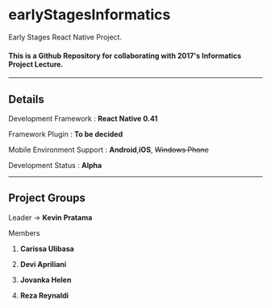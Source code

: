 # earlyStagesInformatics
Early Stages React Native Project.
#### This is a Github Repository for collaborating with 2017's Informatics Project Lecture.

---

## **Details**

Development Framework : **React Native 0.41**

Framework Plugin : **To be decided**

Mobile Environment Support : **Android**,**iOS**, ~~Windows Phone~~

Development Status : **Alpha**

---
## **Project Groups**

Leader -> **Kevin Pratama**

Members

1. **Carissa Ulibasa**

2. **Devi Apriliani**

3. **Jovanka Helen**

4. **Reza Reynaldi**
